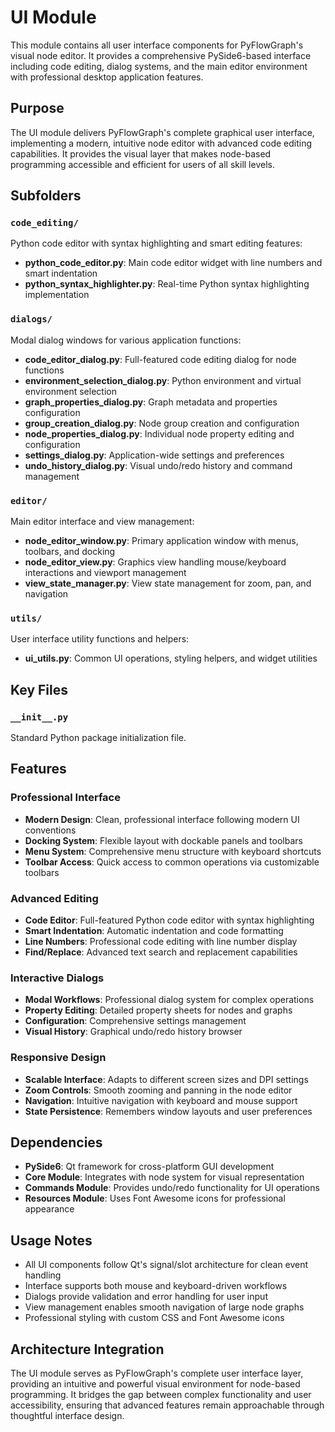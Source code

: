 # UI Module

This module contains all user interface components for PyFlowGraph's visual node editor. It provides a comprehensive PySide6-based interface including code editing, dialog systems, and the main editor environment with professional desktop application features.

## Purpose

The UI module delivers PyFlowGraph's complete graphical user interface, implementing a modern, intuitive node editor with advanced code editing capabilities. It provides the visual layer that makes node-based programming accessible and efficient for users of all skill levels.

## Subfolders

### `code_editing/`
Python code editor with syntax highlighting and smart editing features:
- **python_code_editor.py**: Main code editor widget with line numbers and smart indentation
- **python_syntax_highlighter.py**: Real-time Python syntax highlighting implementation

### `dialogs/`
Modal dialog windows for various application functions:
- **code_editor_dialog.py**: Full-featured code editing dialog for node functions
- **environment_selection_dialog.py**: Python environment and virtual environment selection
- **graph_properties_dialog.py**: Graph metadata and properties configuration
- **group_creation_dialog.py**: Node group creation and configuration
- **node_properties_dialog.py**: Individual node property editing and configuration
- **settings_dialog.py**: Application-wide settings and preferences
- **undo_history_dialog.py**: Visual undo/redo history and command management

### `editor/`
Main editor interface and view management:
- **node_editor_window.py**: Primary application window with menus, toolbars, and docking
- **node_editor_view.py**: Graphics view handling mouse/keyboard interactions and viewport management
- **view_state_manager.py**: View state management for zoom, pan, and navigation

### `utils/`
User interface utility functions and helpers:
- **ui_utils.py**: Common UI operations, styling helpers, and widget utilities

## Key Files

### `__init__.py`
Standard Python package initialization file.

## Features

### Professional Interface
- **Modern Design**: Clean, professional interface following modern UI conventions
- **Docking System**: Flexible layout with dockable panels and toolbars
- **Menu System**: Comprehensive menu structure with keyboard shortcuts
- **Toolbar Access**: Quick access to common operations via customizable toolbars

### Advanced Editing
- **Code Editor**: Full-featured Python code editor with syntax highlighting
- **Smart Indentation**: Automatic indentation and code formatting
- **Line Numbers**: Professional code editing with line number display
- **Find/Replace**: Advanced text search and replacement capabilities

### Interactive Dialogs
- **Modal Workflows**: Professional dialog system for complex operations
- **Property Editing**: Detailed property sheets for nodes and graphs
- **Configuration**: Comprehensive settings management
- **Visual History**: Graphical undo/redo history browser

### Responsive Design
- **Scalable Interface**: Adapts to different screen sizes and DPI settings
- **Zoom Controls**: Smooth zooming and panning in the node editor
- **Navigation**: Intuitive navigation with keyboard and mouse support
- **State Persistence**: Remembers window layouts and user preferences

## Dependencies

- **PySide6**: Qt framework for cross-platform GUI development
- **Core Module**: Integrates with node system for visual representation
- **Commands Module**: Provides undo/redo functionality for UI operations
- **Resources Module**: Uses Font Awesome icons for professional appearance

## Usage Notes

- All UI components follow Qt's signal/slot architecture for clean event handling
- Interface supports both mouse and keyboard-driven workflows
- Dialogs provide validation and error handling for user input
- View management enables smooth navigation of large node graphs
- Professional styling with custom CSS and Font Awesome icons

## Architecture Integration

The UI module serves as PyFlowGraph's complete user interface layer, providing an intuitive and powerful visual environment for node-based programming. It bridges the gap between complex functionality and user accessibility, ensuring that advanced features remain approachable through thoughtful interface design.